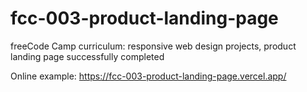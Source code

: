 # fcc-003-product-landing-page
freeCode Camp curriculum: responsive web design projects, product landing page
successfully completed

Online example: https://fcc-003-product-landing-page.vercel.app/

